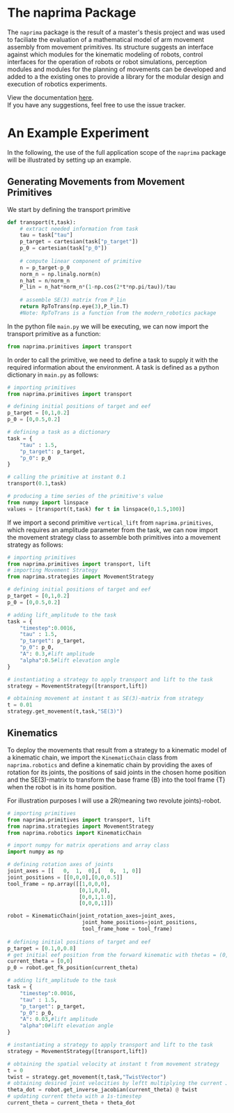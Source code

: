 # The naprima Package

The `naprima` package is the result of a master's thesis project and was used to faciliate the evaluation of a mathematical model of arm movement assembly from movement primitives. Its structure suggests an interface against which modules for the kinematic modeling of robots, control interfaces for the operation of robots or robot simulations, perception modules and modules for the planning of movements can be developed and added to a the existing ones to provide a library for the modular design and execution of robotics experiments.

View the documentation [here](https://doertemithut.github.io/naprima/).<br>
If you have any suggestions, feel free to use the issue tracker.

# An Example Experiment
In the following, the use of the full application scope of the `naprima` package will be illustrated by setting up an example.

## Generating Movements from Movement Primitives
We start by defining the transport primitive
```python
def transport(t,task): 
    # extract needed information from task
    tau = task["tau"]
    p_target = cartesian(task["p_target"])
    p_0 = cartesian(task["p_0"])
    
    # compute linear component of primitive
    n = p_target-p_0
    norm_n = np.linalg.norm(n)
    n_hat = n/norm_n
    P_lin = n_hat*norm_n*(1-np.cos(2*t*np.pi/tau))/tau
    
    # assemble SE(3) matrix from P_lin
    return RpToTrans(np.eye(3),P_lin.T)
    #Note: RpToTrans is a function from the modern_robotics package
```
In the python file `main.py` we will be executing, we can now import the transport primitive as a function:
```python
from naprima.primitives import transport
```
In order to call the primitive, we need to define a task to supply it with the required information about the environment. A task is defined as a python dictionary in `main.py` as follows:

```python
# importing primitives
from naprima.primitives import transport

# defining initial positions of target and eef
p_target = [0,1,0.2]
p_0 = [0,0.5,0.2]

# defining a task as a dictionary
task = {
    "tau" : 1.5,
    "p_target": p_target,
    "p_0": p_0
}

# calling the primitive at instant 0.1
transport(0.1,task)

# producing a time series of the primitive's value
from numpy import linspace
values = [transport(t,task) for t in linspace(0,1.5,100)]
```
If we import a second primitive `vertical_lift` from `naprima.primitives`, which requires an amplitude parameter from the task, we can now import the movement strategy class to assemble both primitives into a movement strategy as follows:


```python
# importing primitives
from naprima.primitives import transport, lift
# importing Movement Strategy
from naprima.strategies import MovementStrategy

# defining initial positions of target and eef
p_target = [0,1,0.2]
p_0 = [0,0.5,0.2]

# adding lift_amplitude to the task
task = {
    "timestep":0.0016,
    "tau" : 1.5,
    "p_target": p_target,
    "p_0": p_0,
    "A": 0.3,#lift amplitude
    "alpha":0.5#lift elevation angle
}

# instantiating a strategy to apply transport and lift to the task 
strategy = MovementStrategy([transport,lift])

# obtaining movement at instant t as SE(3)-matrix from strategy 
t = 0.01
strategy.get_movement(t,task,"SE(3)")
```

## Kinematics

To deploy the movements that result from a strategy to a kinematic model of a kinematic chain, we import the `KinematicChain` class from `naprima.robotics` and define a kinematic chain by providing the axes of rotation for its joints, the positions of said joints in the chosen home position and the SE(3)-matrix to transform the base frame {B} into the tool frame {T} when the robot is in its home position.

For illustration purposes I will use a 2R(meaning two revolute joints)-robot.

```python
# importing primitives
from naprima.primitives import transport, lift
from naprima.strategies import MovementStrategy
from naprima.robotics import KinematicChain

# import numpy for matrix operations and array class
import numpy as np

# defining rotation axes of joints
joint_axes = [[   0,  1,  0],[   0,  1, 0]]
joint_positions = [[0,0,0],[0,0,0.5]]
tool_frame = np.array([[1,0,0,0],
                       [0,1,0,0],
                       [0,0,1,1.0],
                       [0,0,0,1]])

robot = KinematicChain(joint_rotation_axes=joint_axes,
                        joint_home_positions=joint_positions,
                        tool_frame_home = tool_frame)
                       
# defining initial positions of target and eef
p_target = [0.1,0,0.8]
# get initial eef position from the forward kinematic with thetas = (0,0)
current_theta = [0,0]
p_0 = robot.get_fk_position(current_theta)

# adding lift_amplitude to the task
task = {
    "timestep":0.0016,
    "tau" : 1.5,
    "p_target": p_target,
    "p_0": p_0,
    "A": 0.03,#lift amplitude
    "alpha":0#lift elevation angle
}

# instantiating a strategy to apply transport and lift to the task 
strategy = MovementStrategy([transport,lift])

# obtaining the spatial velocity at instant t from movement strategy
t = 0
twist = strategy.get_movement(t,task,"TwistVector")
# obtaining desired joint velocities by leftt multiplying the current Jacobian 
theta_dot = robot.get_inverse_jacobian(current_theta) @ twist
# updating current theta with a 1s-timestep
current_theta = current_theta + theta_dot
```